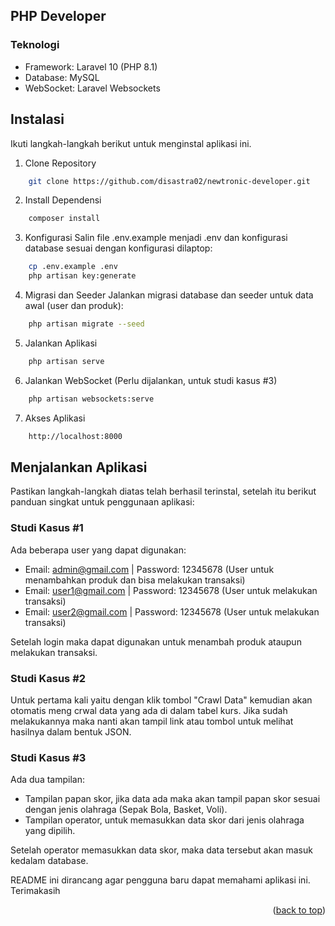 <a id="readme-top"></a>

## PHP Developer

### Teknologi
- Framework: Laravel 10 (PHP 8.1)
- Database: MySQL
- WebSocket: Laravel Websockets

## Instalasi

Ikuti langkah-langkah berikut untuk menginstal aplikasi ini.

1. Clone Repository
```sh
    git clone https://github.com/disastra02/newtronic-developer.git
```
2. Install Dependensi
```sh
    composer install
```
3. Konfigurasi
Salin file .env.example menjadi .env dan konfigurasi database sesuai dengan konfigurasi dilaptop:
```sh
    cp .env.example .env
    php artisan key:generate
```
4. Migrasi dan Seeder
Jalankan migrasi database dan seeder untuk data awal (user dan produk):
```sh
    php artisan migrate --seed
```
5. Jalankan Aplikasi
```sh
    php artisan serve
```
6. Jalankan WebSocket (Perlu dijalankan, untuk studi kasus #3) 
```sh
    php artisan websockets:serve
```
7. Akses Aplikasi 
```sh
    http://localhost:8000
```

## Menjalankan Aplikasi

Pastikan langkah-langkah diatas telah berhasil terinstal, setelah itu berikut panduan singkat untuk penggunaan aplikasi:

### Studi Kasus #1

Ada beberapa user yang dapat digunakan:
- Email: admin@gmail.com | Password: 12345678 (User untuk menambahkan produk dan bisa melakukan transaksi)
- Email: user1@gmail.com | Password: 12345678 (User untuk melakukan transaksi)
- Email: user2@gmail.com | Password: 12345678 (User untuk melakukan transaksi)

Setelah login maka dapat digunakan untuk menambah produk ataupun melakukan transaksi.

### Studi Kasus #2

Untuk pertama kali yaitu dengan klik tombol "Crawl Data" kemudian akan otomatis meng crwal data yang ada di dalam tabel kurs. Jika sudah melakukannya maka nanti akan tampil link atau tombol untuk melihat hasilnya dalam bentuk JSON.

### Studi Kasus #3

Ada dua tampilan: 
- Tampilan papan skor, jika data ada maka akan tampil papan skor sesuai dengan jenis olahraga (Sepak Bola, Basket, Voli).
- Tampilan operator, untuk memasukkan data skor dari jenis olahraga yang dipilih.

Setelah operator memasukkan data skor, maka data tersebut akan masuk kedalam database.

README ini dirancang agar pengguna baru dapat memahami aplikasi ini. Terimakasih

<p align="right">(<a href="#readme-top">back to top</a>)</p>